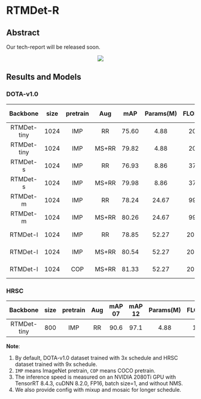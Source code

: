 # RTMDet-R

<!-- [ALGORITHM] -->

## Abstract

Our tech-report will be released soon.

<div align=center>
<img src="https://user-images.githubusercontent.com/11705038/204995787-ef739910-e196-42c7-a9db-c9c8e28a494d.jpg"/>
</div>

## Results and Models

### DOTA-v1.0

|  Backbone   | size | pretrain |  Aug  |  mAP  | Params(M) | FLOPS(G) | TRT-FP16-Latency(ms) |                          Config                          |         Download          |
| :---------: | :--: | :------: | :---: | :---: | :-------: | :------: | :------------------: | :------------------------------------------------------: | :-----------------------: |
| RTMDet-tiny | 1024 |   IMP    |  RR   | 75.60 |   4.88    |  20.45   |         4.40         |        [config](./rotated_rtmdet_tiny-3x-dota.py)        | [model](<>) \|  [log](<>) |
| RTMDet-tiny | 1024 |   IMP    | MS+RR | 79.82 |   4.88    |  20.45   |         4.46         |      [config](./rotated_rtmdet_tiny-3x-dota_ms.py)       | [model](<>) \|  [log](<>) |
|  RTMDet-s   | 1024 |   IMP    |  RR   | 76.93 |   8.86    |  37.62   |         4.86         |         [config](./rotated_rtmdet_s-3x-dota.py)          | [model](<>) \|  [log](<>) |
|  RTMDet-s   | 1024 |   IMP    | MS+RR | 79.98 |   8.86    |  37.62   |         4.86         |        [config](./rotated_rtmdet_s-3x-dota_ms.py)        | [model](<>) \|  [log](<>) |
|  RTMDet-m   | 1024 |   IMP    |  RR   | 78.24 |   24.67   |  99.76   |         7.82         |         [config](./rotated_rtmdet_m-3x-dota.py)          | [model](<>) \|  [log](<>) |
|  RTMDet-m   | 1024 |   IMP    | MS+RR | 80.26 |   24.67   |  99.76   |         7.82         |        [config](./rotated_rtmdet_m-3x-dota_ms.py)        | [model](<>) \|  [log](<>) |
|  RTMDet-l   | 1024 |   IMP    |  RR   | 78.85 |   52.27   |  204.21  |        10.82         |         [config](./rotated_rtmdet_l-3x-dota.py)          | [model](<>) \|  [log](<>) |
|  RTMDet-l   | 1024 |   IMP    | MS+RR | 80.54 |   52.27   |  204.21  |        10.82         |        [config](./rotated_rtmdet_l-3x-dota_ms.py)        | [model](<>) \|  [log](<>) |
|  RTMDet-l   | 1024 |   COP    | MS+RR | 81.33 |   52.27   |  204.21  |        10.82         | [config](./rotated_rtmdet_l-coco_pretrain-3x-dota_ms.py) | [model](<>) \|  [log](<>) |

### HRSC

|  Backbone   | size | pretrain | Aug | mAP 07 | mAP 12 | Params(M) | FLOPS(G) |                   Config                   |         Download          |
| :---------: | :--: | :------: | :-: | :----: | :----: | :-------: | :------: | :----------------------------------------: | :-----------------------: |
| RTMDet-tiny | 800  |   IMP    | RR  |  90.6  |  97.1  |   4.88    |  12.54   | [config](./rotated_rtmdet_tiny-9x-hrsc.py) | [model](<>) \|  [log](<>) |

**Note**:

1. By default, DOTA-v1.0 dataset trained with 3x schedule and HRSC dataset trained with 9x schedule.
2. `IMP` means ImageNet pretrain, `COP` means COCO pretrain.
3. The inference speed is measured on an NVIDIA 2080Ti GPU with TensorRT 8.4.3, cuDNN 8.2.0, FP16, batch size=1, and
   without NMS.
4. We also provide config with mixup and mosaic for longer schedule.
